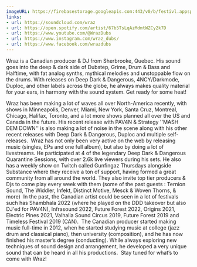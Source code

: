 ```yaml
---
imageURL: https://firebasestorage.googleapis.com:443/v0/b/festivl.appspot.com/o/userContent%2F06DEFC67-D9B4-46A7-8D63-4EDA73856B73.png?alt=media&token=b47c4f6c-d82b-4d3b-8466-f7c0b95836f0
links:
- url: https://soundcloud.com/wraz
- url: https://open.spotify.com/artist/67b5TsLqAzMdmtWZCy2k7D
- url: https://www.youtube.com/@WrazDubs
- url: https://www.instagram.com/wraz_dubs/
- url: https://www.facebook.com/wrazdubs
---
```

Wraz is a Canadian producer & DJ from Sherbrooke, Quebec. His sound goes into the deep & dark side of Dubstep, Grime, Drum & Bass and Halftime, with fat analog synths, mythical melodies and unstoppable flow on the drums. With releases on Deep Dark & Dangerous, 4NCY/Darkmode, Duploc, and other labels across the globe, he always makes quality material for your ears, in harmony with the sound system. Get ready for some heat!

Wraz has been making a lot of waves all over North-America recently, with shows in Minneapolis, Denver, Miami, New York, Santa Cruz, Montreal, Chicago, Halifax, Toronto,  and a lot more shows planned all over the US and Canada in the future. His recent release with PAV4N & Strategy ''MASH DEM DOWN'' is also making a lot of noise in the scene along with his other recent releases with Deep Dark & Dangerous, Duploc and multiple self-releases.
​
Wraz has not only been very active on the web by releasing music (singles, EPs and one full album), but also by doing a lot of livestreams. He participated at 4 of the legendary Deep Dark & Dangerous Quarantine Sessions, with over 2.6k live viewers during his sets. He also has a weekly show on Twitch called Gunfingaz Thursdays alongside Substance where they receive a ton of support, having formed a great community from all around the world. They also invite top tier producers & Djs to come play every week with them (some of the past guests : Ternion Sound, The Widdler, Infekt, Distinct Motive, Mesck & Woven Thorns, & more)
​
In the past, the Canadian artist could be seen in a lot of festivals such has Shambhala 2022 (where he played on the DDD takeover but also DJ'ed for PAV4N), Infrasound 2022, Future Forest 2022, Origins 2021, Electric Pines 2021, Valhalla Sound Circus 2019, Future Forest 2019 and Timeless Festival 2019 (CAN).
​
The Canadian producer started making music full-time in 2012, when he started studying music at college (jazz drum and classical piano), then university (composition), and he has now finished his master’s degree (conducting). While always exploring new techniques of sound design and arrangement, he developed a very unique sound that can be heard in all his productions.
​
Stay tuned for what’s to come with Wraz!